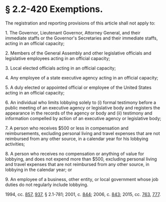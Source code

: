 # § 2.2-420 Exemptions.

<p>The registration and reporting provisions of this article shall not apply to:</p><p>1. The Governor, Lieutenant Governor, Attorney General, and their immediate staffs or the Governor's Secretaries and their immediate staffs, acting in an official capacity;</p><p>2. Members of the General Assembly and other legislative officials and legislative employees acting in an official capacity;</p><p>3. Local elected officials acting in an official capacity;</p><p>4. Any employee of a state executive agency acting in an official capacity;</p><p>5. A duly elected or appointed official or employee of the United States acting in an official capacity;</p><p>6. An individual who limits lobbying solely to (i) formal testimony before a public meeting of an executive agency or legislative body and registers the appearance in the records of the agency or body and (ii) testimony and information compelled by action of an executive agency or legislative body;</p><p>7. A person who receives $500 or less in compensation and reimbursements, excluding personal living and travel expenses that are not reimbursed from any other source, in a calendar year for his lobbying activities;</p><p>8. A person who receives no compensation or anything of value for lobbying, and does not expend more than $500, excluding personal living and travel expenses that are not reimbursed from any other source, in lobbying in the calendar year; or</p><p>9. An employee of a business, other entity, or local government whose job duties do not regularly include lobbying.</p><p>1994, cc. <a href='http://lis.virginia.gov/cgi-bin/legp604.exe?941+ful+CHAP0857'>857</a>, <a href='http://lis.virginia.gov/cgi-bin/legp604.exe?941+ful+CHAP0937'>937</a>, § 2.1-781; 2001, c. <a href='http://lis.virginia.gov/cgi-bin/legp604.exe?011+ful+CHAP0844'>844</a>; 2006, c. <a href='http://lis.virginia.gov/cgi-bin/legp604.exe?061+ful+CHAP0843'>843</a>; 2015, cc. <a href='http://lis.virginia.gov/cgi-bin/legp604.exe?151+ful+CHAP0763'>763</a>, <a href='http://lis.virginia.gov/cgi-bin/legp604.exe?151+ful+CHAP0777'>777</a>.</p>